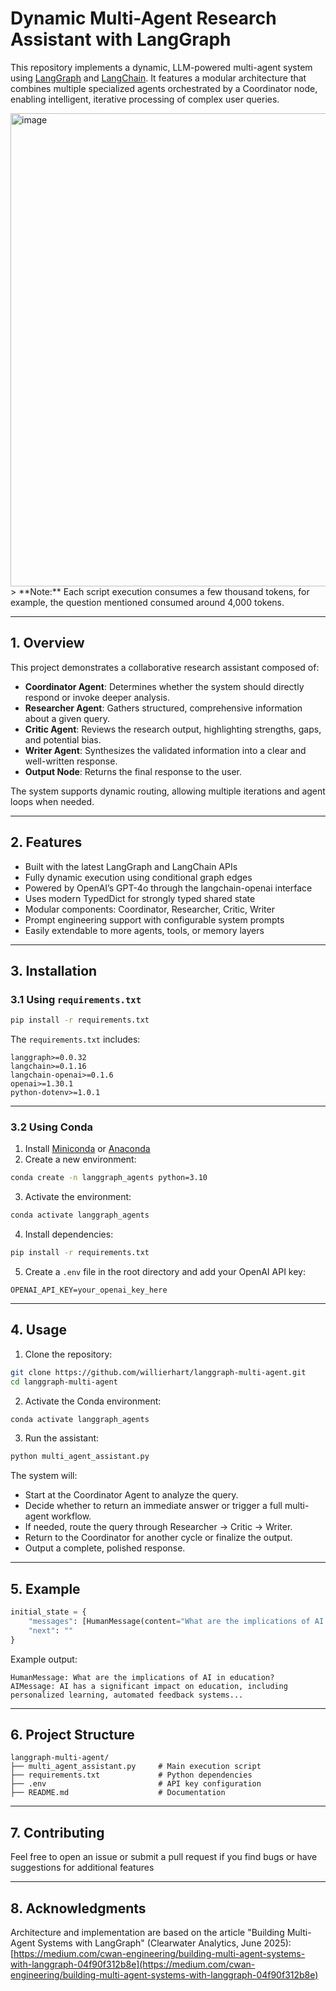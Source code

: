 # Dynamic Multi-Agent Research Assistant with LangGraph

This repository implements a dynamic, LLM-powered multi-agent system using [LangGraph](https://github.com/langchain-ai/langgraph) and [LangChain](https://github.com/langchain-ai/langchain). It features a modular architecture that combines multiple specialized agents orchestrated by a Coordinator node, enabling intelligent, iterative processing of complex user queries.

<img width="757" alt="image" src="https://github.com/user-attachments/assets/d1e7d6e6-5222-43ba-b10d-c6adf1dcdb72" />
> **Note:** Each script execution consumes a few thousand tokens, for example, the question mentioned consumed around 4,000 tokens.

---

## 1. Overview

This project demonstrates a collaborative research assistant composed of:

* **Coordinator Agent**: Determines whether the system should directly respond or invoke deeper analysis.
* **Researcher Agent**: Gathers structured, comprehensive information about a given query.
* **Critic Agent**: Reviews the research output, highlighting strengths, gaps, and potential bias.
* **Writer Agent**: Synthesizes the validated information into a clear and well-written response.
* **Output Node**: Returns the final response to the user.

The system supports dynamic routing, allowing multiple iterations and agent loops when needed.

---

## 2. Features

* Built with the latest LangGraph and LangChain APIs
* Fully dynamic execution using conditional graph edges
* Powered by OpenAI’s GPT-4o through the langchain-openai interface
* Uses modern TypedDict for strongly typed shared state
* Modular components: Coordinator, Researcher, Critic, Writer
* Prompt engineering support with configurable system prompts
* Easily extendable to more agents, tools, or memory layers

---

## 3. Installation

### 3.1 Using `requirements.txt`

```bash
pip install -r requirements.txt
```

The `requirements.txt` includes:

```
langgraph>=0.0.32
langchain>=0.1.16
langchain-openai>=0.1.6
openai>=1.30.1
python-dotenv>=1.0.1
```

---

### 3.2 Using Conda

1. Install [Miniconda](https://docs.conda.io/en/latest/miniconda.html) or [Anaconda](https://www.anaconda.com/products/distribution)
2. Create a new environment:

```bash
conda create -n langgraph_agents python=3.10
```

3. Activate the environment:

```bash
conda activate langgraph_agents
```

4. Install dependencies:

```bash
pip install -r requirements.txt
```

5. Create a `.env` file in the root directory and add your OpenAI API key:

```
OPENAI_API_KEY=your_openai_key_here
```

---

## 4. Usage

1. Clone the repository:

```bash
git clone https://github.com/willierhart/langgraph-multi-agent.git
cd langgraph-multi-agent
```

2. Activate the Conda environment:

```bash
conda activate langgraph_agents
```

3. Run the assistant:

```bash
python multi_agent_assistant.py
```

The system will:

* Start at the Coordinator Agent to analyze the query.
* Decide whether to return an immediate answer or trigger a full multi-agent workflow.
* If needed, route the query through Researcher → Critic → Writer.
* Return to the Coordinator for another cycle or finalize the output.
* Output a complete, polished response.

---

## 5. Example

```python
initial_state = {
    "messages": [HumanMessage(content="What are the implications of AI in education?")],
    "next": ""
}
```

Example output:

```
HumanMessage: What are the implications of AI in education?
AIMessage: AI has a significant impact on education, including personalized learning, automated feedback systems...
```

---

## 6. Project Structure

```
langgraph-multi-agent/
├── multi_agent_assistant.py     # Main execution script
├── requirements.txt             # Python dependencies
├── .env                         # API key configuration
├── README.md                    # Documentation
```

---

## 7. Contributing

Feel free to open an issue or submit a pull request if you find bugs or have suggestions for additional features

---

## 8. Acknowledgments

Architecture and implementation are based on the article "Building Multi-Agent Systems with LangGraph" (Clearwater Analytics, June 2025):
[https://medium.com/cwan-engineering/building-multi-agent-systems-with-langgraph-04f90f312b8e](https://medium.com/cwan-engineering/building-multi-agent-systems-with-langgraph-04f90f312b8e)

